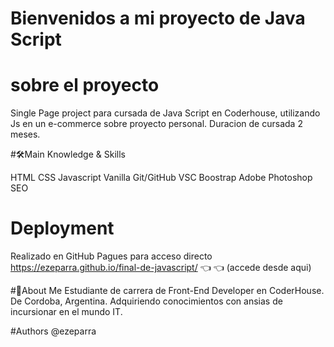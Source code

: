 #  Bienvenidos a mi proyecto de Java Script 


# sobre el proyecto
Single Page project para cursada de Java Script en Coderhouse, utilizando Js en un e-commerce sobre proyecto personal. Duracion de cursada 2 meses.

#🛠️Main Knowledge & Skills

HTML CSS Javascript Vanilla  Git/GitHub VSC Boostrap  Adobe Photoshop  SEO

# Deployment 
Realizado en GitHub Pagues para acceso directo https://ezeparra.github.io/final-de-javascript/ 👈 👈 (accede desde aqui)

#🚀About Me 
Estudiante de carrera de Front-End Developer en CoderHouse. De Cordoba, Argentina. Adquiriendo conocimientos con ansias de incursionar en el mundo IT.

#Authors
@ezeparra
